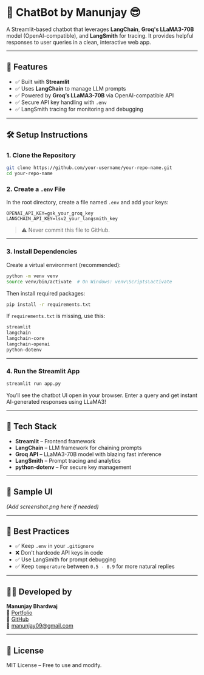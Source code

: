 # 🤖 ChatBot by Manunjay 😎

A Streamlit-based chatbot that leverages **LangChain**, **Groq's LLaMA3-70B** model (OpenAI-compatible), and **LangSmith** for tracing. It provides helpful responses to user queries in a clean, interactive web app.

---

## 🚀 Features

- ✅ Built with **Streamlit**
- ✅ Uses **LangChain** to manage LLM prompts
- ✅ Powered by **Groq’s LLaMA3-70B** via OpenAI-compatible API
- ✅ Secure API key handling with `.env`
- ✅ LangSmith tracing for monitoring and debugging

---

## 🛠️ Setup Instructions

### 1. Clone the Repository

```bash
git clone https://github.com/your-username/your-repo-name.git
cd your-repo-name
```

### 2. Create a `.env` File

In the root directory, create a file named `.env` and add your keys:

```env
OPENAI_API_KEY=gsk_your_groq_key
LANGCHAIN_API_KEY=lsv2_your_langsmith_key
```

> ⚠️ Never commit this file to GitHub.

---

### 3. Install Dependencies

Create a virtual environment (recommended):

```bash
python -m venv venv
source venv/bin/activate  # On Windows: venv\Scripts\activate
```

Then install required packages:

```bash
pip install -r requirements.txt
```

If `requirements.txt` is missing, use this:

```txt
streamlit
langchain
langchain-core
langchain-openai
python-dotenv
```

---

### 4. Run the Streamlit App

```bash
streamlit run app.py
```

You’ll see the chatbot UI open in your browser. Enter a query and get instant AI-generated responses using LLaMA3!

---

## 🧠 Tech Stack

- **Streamlit** – Frontend framework
- **LangChain** – LLM framework for chaining prompts
- **Groq API** – LLaMA3-70B model with blazing fast inference
- **LangSmith** – Prompt tracing and analytics
- **python-dotenv** – For secure key management

---

## 📸 Sample UI

*(Add screenshot.png here if needed)*

---

## 🔐 Best Practices

- ✅ Keep `.env` in your `.gitignore`
- ❌ Don't hardcode API keys in code
- ✅ Use LangSmith for prompt debugging
- ✅ Keep `temperature` between `0.5 - 0.9` for more natural replies

---

## 🙋‍♂️ Developed by

**Manunjay Bhardwaj**  
🔗 [Portfolio](https://manunjaybhardwaj.netlify.app/)  
🐙 [GitHub](https://github.com/ManunjayBhardwaj)  
📧 manunjay09@gmail.com  

---

## 📜 License

MIT License – Free to use and modify.
